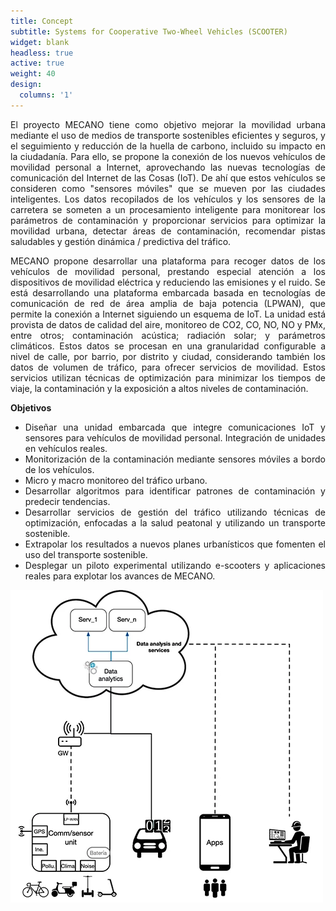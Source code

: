 ```yaml
---
title: Concept
subtitle: Systems for Cooperative Two-Wheel Vehicles (SCOOTER)
widget: blank
headless: true
active: true
weight: 40
design:
  columns: '1'
---
```

<div style="text-align: justify"> 

El proyecto MECANO tiene como objetivo mejorar la movilidad urbana mediante el uso de medios de transporte sostenibles eficientes y seguros, y el seguimiento y reducción de la huella de carbono, incluido su impacto en la ciudadanía. Para ello, se propone la conexión de los nuevos vehículos de movilidad personal a Internet, aprovechando las nuevas tecnologías de comunicación del Internet de las Cosas (IoT). De ahí que estos vehículos se consideren como "sensores móviles" que se mueven por las ciudades inteligentes. Los datos recopilados de los vehículos y los sensores de la carretera se someten a un procesamiento inteligente para monitorear los parámetros de contaminación y proporcionar servicios para optimizar la movilidad urbana, detectar áreas de contaminación, recomendar pistas saludables y gestión dinámica / predictiva del tráfico.
 
MECANO propone desarrollar una plataforma para recoger datos de los vehículos de movilidad personal, prestando especial atención a los dispositivos de movilidad eléctrica y reduciendo las emisiones y el ruido. Se está desarrollando una plataforma embarcada basada en tecnologías de comunicación de red de área amplia de baja potencia (LPWAN), que permite la conexión a Internet siguiendo un esquema de IoT. La unidad está provista de datos de calidad del aire, monitoreo de CO2, CO, NO, NO y PMx, entre otros; contaminación acústica; radiación solar; y parámetros climáticos. Estos datos se procesan en una granularidad configurable a nivel de calle, por barrio, por distrito y ciudad, considerando también los datos de volumen de tráfico, para ofrecer servicios de movilidad. Estos servicios utilizan técnicas de optimización para minimizar los tiempos de viaje, la contaminación y la exposición a altos niveles de contaminación.

<p><b>Objetivos</b></p>

<ul>
<li>Diseñar una unidad embarcada que integre comunicaciones IoT y sensores para vehículos de movilidad personal. Integración de unidades en vehículos reales.</li>
<li>Monitorización de la contaminación mediante sensores móviles a bordo de los vehículos.</li>
<li>Micro y macro monitoreo del tráfico urbano.</li>
<li>Desarrollar algoritmos para identificar patrones de contaminación y predecir tendencias.</li>
<li>Desarrollar servicios de gestión del tráfico utilizando técnicas de optimización, enfocadas a la salud peatonal y utilizando un transporte sostenible.</li>
<li>Extrapolar los resultados a nuevos planes urbanísticos que fomenten el uso del transporte sostenible.</li>
<li>Desplegar un piloto experimental utilizando e-scooters y aplicaciones reales para explotar los avances de MECANO.</li>
</ul>

<img src="imagen.png">

</div>